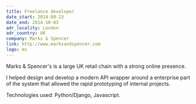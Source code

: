```yaml
---
title: Freelance developer
date_start: 2014-09-23
date_end: 2014-10-03
adr_locality: London
adr_country: UK
company: Marks & Spencer
link: http://www.marksandspencer.com
logo: ms
---
```


Marks & Spencer's is a large UK retail chain with a strong online presence.

I helped design and develop a modern API wrapper around a enterprise part of the system that allowed the rapid prototyping of internal projects.

Technologies used: Python/Django, Javascript.

